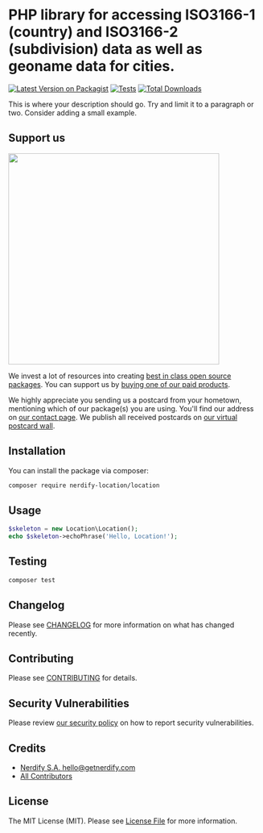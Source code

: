 # PHP library for accessing ISO3166-1 (country) and ISO3166-2 (subdivision) data as well as geoname data for cities.

[![Latest Version on Packagist](https://img.shields.io/packagist/v/nerdify-location/location.svg?style=flat-square)](https://packagist.org/packages/nerdify-location/location)
[![Tests](https://img.shields.io/github/actions/workflow/status/nerdify-location/location/run-tests.yml?branch=main&label=tests&style=flat-square)](https://github.com/nerdify-location/location/actions/workflows/run-tests.yml)
[![Total Downloads](https://img.shields.io/packagist/dt/nerdify-location/location.svg?style=flat-square)](https://packagist.org/packages/nerdify-location/location)

This is where your description should go. Try and limit it to a paragraph or two. Consider adding a small example.

## Support us

[<img src="https://github-ads.s3.eu-central-1.amazonaws.com/location.jpg?t=1" width="419px" />](https://spatie.be/github-ad-click/location)

We invest a lot of resources into creating [best in class open source packages](https://spatie.be/open-source). You can support us by [buying one of our paid products](https://spatie.be/open-source/support-us).

We highly appreciate you sending us a postcard from your hometown, mentioning which of our package(s) you are using. You'll find our address on [our contact page](https://spatie.be/about-us). We publish all received postcards on [our virtual postcard wall](https://spatie.be/open-source/postcards).

## Installation

You can install the package via composer:

```bash
composer require nerdify-location/location
```

## Usage

```php
$skeleton = new Location\Location();
echo $skeleton->echoPhrase('Hello, Location!');
```

## Testing

```bash
composer test
```

## Changelog

Please see [CHANGELOG](CHANGELOG.md) for more information on what has changed recently.

## Contributing

Please see [CONTRIBUTING](https://github.com/spatie/.github/blob/main/CONTRIBUTING.md) for details.

## Security Vulnerabilities

Please review [our security policy](../../security/policy) on how to report security vulnerabilities.

## Credits

- [Nerdify S.A. <hello@getnerdify.com>](https://github.com/Nerdify)
- [All Contributors](../../contributors)

## License

The MIT License (MIT). Please see [License File](LICENSE.md) for more information.
